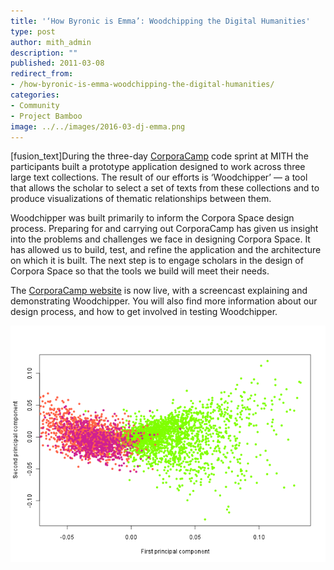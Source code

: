 ```yaml
---
title: '‘How Byronic is Emma’: Woodchipping the Digital Humanities'
type: post
author: mith_admin
description: ""
published: 2011-03-08
redirect_from: 
- /how-byronic-is-emma-woodchipping-the-digital-humanities/
categories:
- Community
- Project Bamboo
image: ../../images/2016-03-dj-emma.png
---
```

\[fusion_text]During the three-day [CorporaCamp](http://mith.umd.edu/corporacamp/) code sprint at MITH the participants built a prototype application designed to work across three large text collections. The result of our efforts is ‘Woodchipper’ — a tool that allows the scholar to select a set of texts from these collections and to produce visualizations of thematic relationships between them.

Woodchipper was built primarily to inform the Corpora Space design process. Preparing for and carrying out CorporaCamp has given us insight into the problems and challenges we face in designing Corpora Space. It has allowed us to build, test, and refine the application and the architecture on which it is built. The next step is to engage scholars in the design of Corpora Space so that the tools we build will meet their needs.

The [CorporaCamp website](http://mith.umd.edu/corporacamp/) is now live, with a screencast explaining and demonstrating Woodchipper. You will also find more information about our design process, and how to get involved in testing Woodchipper.

[![](../../images/2016-03-dj-emma.png)](https://wiki.projectbamboo.org/display/BTECH/Proposed+Functionality+for+the+First+Corpora+Space+Workshop)
